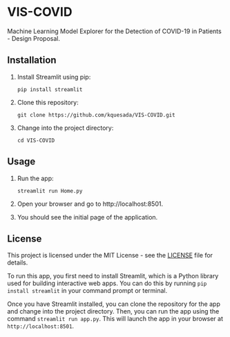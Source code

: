 # VIS-COVID
Machine Learning Model Explorer for the Detection of COVID-19 in Patients - Design Proposal.

## Installation

1. Install Streamlit using pip:

   ```
   pip install streamlit
   ```

2. Clone this repository:

   ```
   git clone https://github.com/kquesada/VIS-COVID.git
   ```

3. Change into the project directory:

   ```
   cd VIS-COVID
   ```

## Usage

1. Run the app:

   ```
   streamlit run Home.py
   ```

2. Open your browser and go to http://localhost:8501.

3. You should see the initial page of the application.

## License

This project is licensed under the MIT License - see the [LICENSE](LICENSE) file for details.

To run this app, you first need to install Streamlit, which is a Python library used for building interactive web apps. You can do this by running `pip install streamlit` in your command prompt or terminal.

Once you have Streamlit installed, you can clone the repository for the app and change into the project directory. Then, you can run the app using the command `streamlit run app.py`. This will launch the app in your browser at `http://localhost:8501`.
